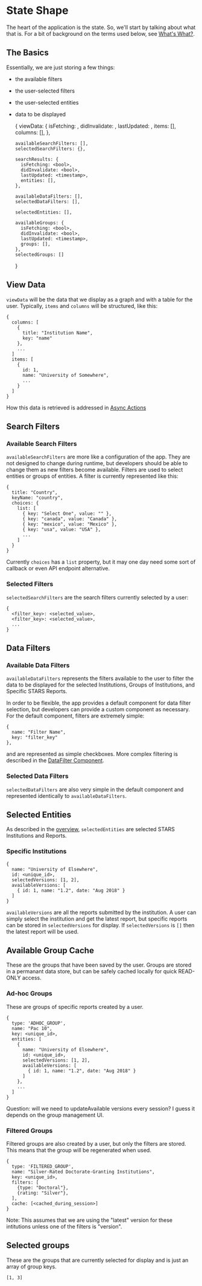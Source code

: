 # State Shape

The heart of the application is the state. So, we'll start by
talking about what that is. For a bit of background on the terms
used below, see [What's What?](../introduction/WhatIsWhat.md).

## The Basics

Essentially, we are just storing a few things:

* the available filters
* the user-selected filters
* the user-selected entities
* data to be displayed

    {
      viewData: {
        isFetching: <bool>,
        didInvalidate: <bool>,
        lastUpdated: <timestamp>,
        items: [],
        columns: [],
      },

      availableSearchFilters: [],
      selectedSearchFilters: {},
      
      searchResults: {
        isFetching: <bool>,
        didInvalidate: <bool>,
        lastUpdated: <timestamp>,
        entities: [],
      },

      availableDataFilters: [],
      selectedDataFilters: [],

      selectedEntities: [],

      availableGroups: {
        isFetching: <bool>,
        didInvalidate: <bool>,
        lastUpdated: <timestamp>,
        groups: [],
      },
      selectedGroups: []
    }

## View Data

`viewData` will be the data that we display as a graph and with a
table for the user. Typically, `items` and `columns` will be structured, like this:

    {
      columns: [
        {
          title: "Institution Name",
          key: "name"
        },
        ...
      ]
      items: [
        {
          id: 1,
          name: "University of Somewhere",
          ...
        }
      ]
    }

How this data is retrieved is addressed in
[Async Actions](AsyncActions.md)

## Search Filters

### Available Search Filters

`availableSearchFilters` are more like a configuration of the app.
They are not designed to change during runtime, but developers should
be able to change them as new filters become available. Filters are used
to select entities or groups of entities. A filter is currently
represented like this:

    {
      title: "Country",
      keyName: "country",
      choices: {
        list: [
          { key: "Select One", value: "" },
          { key: "canada", value: "Canada" },
          { key: "mexico", value: "Mexico" },
          { key: "usa", value: "USA" },
          ...
        ]
      }
    }

Currently `choices` has a `list` property, but it may one day need
some sort of callback or even API endpoint alternative.

### Selected Filters

`selectedSearchFilters` are the search filters currently selected by a user:

    {
      <filter_key>: <selected_value>,
      <filter_key>: <selected_value>,
      ...
    }

## Data Filters

### Available Data Filters

`availableDataFilters` represents the filters available to the user
to filter the data to be displayed for the selected Institutions, Groups
of Institutions, and Specific STARS Reports.

In order to be flexible, the app provides a default component for data
filter selection, but developers can provide a custom component as
necessary. For the default component, filters are extremely simple:

    {
      name: "Filter Name",
      key: "filter_key"
    },

and are represented as simple checkboxes. More complex filtering is
described in the [DataFilter Component](../components/DataFilter.md).

### Selected Data Filters

`selectedDataFilters` are also very simple in the default component and
represented identically to `availableDataFilters`.

## Selected Entities

As described in the [overview](Overview.md), `selectedEntities` are
selected STARS Institutions and Reports.

### Specific Institutions

    {
      name: "University of Elsewhere",
      id: <unique_id>,
      selectedVersions: [1, 2],
      availableVersions: [
        { id: 1, name: "1.2", date: "Aug 2018" }
      ]
    }

`availableVersions` are all the reports submitted by the institution.
A user can simply select the institution and get the latest report,
but specific reports can be stored in `selectedVersions` for display.
If `selectedVersions` is `[]` then the latest report will be used.

## Available Group Cache

These are the groups that have been saved by the user.
Groups are stored in a permanant data store, but can be safely cached
locally for quick READ-ONLY access.

### Ad-hoc Groups

These are groups of specific reports created by a user.

    {
      type: 'ADHOC_GROUP',
      name: "Pac 10",
      key: <unique_id>,
      entities: [
        {
          name: "University of Elsewhere",
          id: <unique_id>,
          selectedVersions: [1, 2],
          availableVersions: [
            { id: 1, name: "1.2", date: "Aug 2018" }
          ]
        },
        ...
      ]
    }

Question: will we need to updateAvailable versions every session?
I guess it depends on the group management UI.

### Filtered Groups

Filtered groups are also created by a user, but only the filters are
stored. This means that the group will be regenerated when used.

    {
      type: 'FILTERED_GROUP',
      name: "Silver-Rated Doctorate-Granting Institutions",
      key: <unique_id>,
      filters: [
        {type: "Doctoral"},
        {rating: "Silver"},
      ],
      cache: [<cached_during_session>]
    }
  
Note: This assumes that we are using the "latest" version for
these intitutions unless one of the filters is "version".

## Selected groups

These are the groups that are currently selected for display and
is just an array of group keys.

    [1, 3]